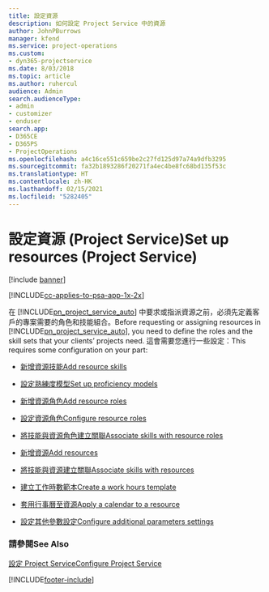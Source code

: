 ```yaml
---
title: 設定資源
description: 如何設定 Project Service 中的資源
author: JohnPBurrows
manager: kfend
ms.service: project-operations
ms.custom:
- dyn365-projectservice
ms.date: 8/03/2018
ms.topic: article
ms.author: ruhercul
audience: Admin
search.audienceType:
- admin
- customizer
- enduser
search.app:
- D365CE
- D365PS
- ProjectOperations
ms.openlocfilehash: a4c16ce551c659be2c27fd125d97a74a9dfb3295
ms.sourcegitcommit: fa32b1893286f20271fa4ec4be8fc68bd135f53c
ms.translationtype: HT
ms.contentlocale: zh-HK
ms.lasthandoff: 02/15/2021
ms.locfileid: "5282405"
---
```

# <a name="set-up-resources-project-service"></a><span data-ttu-id="0fc40-103">設定資源 (Project Service)</span><span class="sxs-lookup"><span data-stu-id="0fc40-103">Set up resources (Project Service)</span></span>

[!include [banner](../includes/psa-now-project-operations.md)]

[!INCLUDE[cc-applies-to-psa-app-1x-2x](../includes/cc-applies-to-psa-app-1x-2x.md)]

<span data-ttu-id="0fc40-104">在 [!INCLUDE[pn_project_service_auto](../includes/pn-project-service-auto.md)] 中要求或指派資源之前，必須先定義客戶的專案需要的角色和技能組合。</span><span class="sxs-lookup"><span data-stu-id="0fc40-104">Before requesting or assigning resources in [!INCLUDE[pn_project_service_auto](../includes/pn-project-service-auto.md)], you need to define the roles and the skill sets that your clients’ projects need.</span></span> <span data-ttu-id="0fc40-105">這會需要您進行一些設定：</span><span class="sxs-lookup"><span data-stu-id="0fc40-105">This requires some configuration on your part:</span></span>  
  
-   [<span data-ttu-id="0fc40-106">新增資源技能</span><span class="sxs-lookup"><span data-stu-id="0fc40-106">Add resource skills</span></span>](../psa/add-resource-skills.md)  
  
-   [<span data-ttu-id="0fc40-107">設定熟練度模型</span><span class="sxs-lookup"><span data-stu-id="0fc40-107">Set up proficiency models</span></span>](../psa/set-up-proficiency-models.md)  
  
-   [<span data-ttu-id="0fc40-108">新增資源角色</span><span class="sxs-lookup"><span data-stu-id="0fc40-108">Add resource roles</span></span>](../psa/add-resource-roles.md)  
  
-   [<span data-ttu-id="0fc40-109">設定資源角色</span><span class="sxs-lookup"><span data-stu-id="0fc40-109">Configure resource roles</span></span>](../psa/configure-resource-roles.md)  
  
-   [<span data-ttu-id="0fc40-110">將技能與資源角色建立關聯</span><span class="sxs-lookup"><span data-stu-id="0fc40-110">Associate skills with resource roles</span></span>](../psa/associate-skills-with-resource-roles.md)  
  
-   [<span data-ttu-id="0fc40-111">新增資源</span><span class="sxs-lookup"><span data-stu-id="0fc40-111">Add resources</span></span>](../psa/add-resources.md)  
  
-   [<span data-ttu-id="0fc40-112">將技能與資源建立關聯</span><span class="sxs-lookup"><span data-stu-id="0fc40-112">Associate skills with resources</span></span>](../psa/associate-skills-with-resources.md)  
  
-   [<span data-ttu-id="0fc40-113">建立工作時數範本</span><span class="sxs-lookup"><span data-stu-id="0fc40-113">Create a work hours template</span></span>](../psa/create-work-hours-template.md)  
  
-   [<span data-ttu-id="0fc40-114">套用行事曆至資源</span><span class="sxs-lookup"><span data-stu-id="0fc40-114">Apply a calendar to a resource</span></span>](../psa/apply-calendar-resource.md)  
  
-   [<span data-ttu-id="0fc40-115">設定其他參數設定</span><span class="sxs-lookup"><span data-stu-id="0fc40-115">Configure additional parameters settings</span></span>](../psa/configure-additional-parameters-settings.md)  
  
### <a name="see-also"></a><span data-ttu-id="0fc40-116">請參閱</span><span class="sxs-lookup"><span data-stu-id="0fc40-116">See Also</span></span>  
 [<span data-ttu-id="0fc40-117">設定 Project Service</span><span class="sxs-lookup"><span data-stu-id="0fc40-117">Configure Project Service</span></span>](../psa/configure.md)


[!INCLUDE[footer-include](../includes/footer-banner.md)]